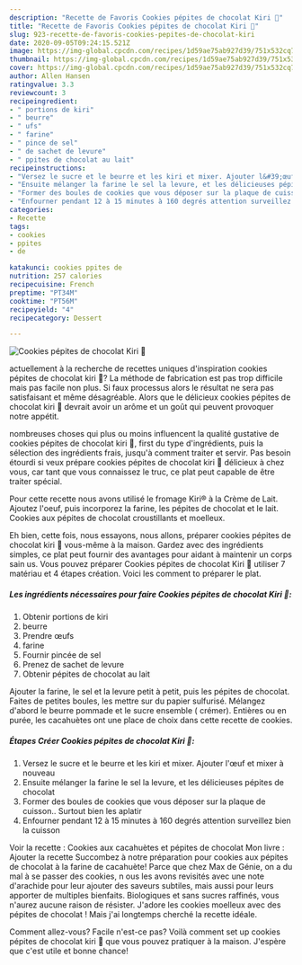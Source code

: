 ```yaml
---
description: "Recette de Favoris Cookies pépites de chocolat Kiri 🧀"
title: "Recette de Favoris Cookies pépites de chocolat Kiri 🧀"
slug: 923-recette-de-favoris-cookies-pepites-de-chocolat-kiri
date: 2020-09-05T09:24:15.521Z
image: https://img-global.cpcdn.com/recipes/1d59ae75ab927d39/751x532cq70/cookies-pepites-de-chocolat-kiri-🧀-photo-principale-de-la-recette.jpg
thumbnail: https://img-global.cpcdn.com/recipes/1d59ae75ab927d39/751x532cq70/cookies-pepites-de-chocolat-kiri-🧀-photo-principale-de-la-recette.jpg
cover: https://img-global.cpcdn.com/recipes/1d59ae75ab927d39/751x532cq70/cookies-pepites-de-chocolat-kiri-🧀-photo-principale-de-la-recette.jpg
author: Allen Hansen
ratingvalue: 3.3
reviewcount: 3
recipeingredient:
- " portions de kiri"
- " beurre"
- " ufs"
- " farine"
- " pince de sel"
- " de sachet de levure"
- " ppites de chocolat au lait"
recipeinstructions:
- "Versez le sucre et le beurre et les kiri et mixer. Ajouter l&#39;œuf et mixer à nouveau"
- "Ensuite mélanger la farine le sel la levure, et les délicieuses pépites de chocolat"
- "Former des boules de cookies que vous déposer sur la plaque de cuisson.. Surtout bien les aplatir"
- "Enfourner pendant 12 à 15 minutes à 160 degrés attention surveillez bien la cuisson"
categories:
- Recette
tags:
- cookies
- ppites
- de

katakunci: cookies ppites de 
nutrition: 257 calories
recipecuisine: French
preptime: "PT34M"
cooktime: "PT56M"
recipeyield: "4"
recipecategory: Dessert

---
```



![Cookies pépites de chocolat Kiri 🧀](https://img-global.cpcdn.com/recipes/1d59ae75ab927d39/751x532cq70/cookies-pepites-de-chocolat-kiri-🧀-photo-principale-de-la-recette.jpg)

actuellement à la recherche de recettes uniques d'inspiration cookies pépites de chocolat kiri 🧀? La méthode de fabrication est pas trop difficile mais pas facile non plus. Si faux processus alors le résultat ne sera pas satisfaisant et même désagréable. Alors que le délicieux cookies pépites de chocolat kiri 🧀 devrait avoir un arôme et un goût qui peuvent provoquer notre appétit.

nombreuses choses qui plus ou moins influencent la qualité gustative de cookies pépites de chocolat kiri 🧀, first du type d'ingrédients, puis la sélection des ingrédients frais, jusqu'à comment traiter et servir. Pas besoin étourdi si veux prépare cookies pépites de chocolat kiri 🧀 délicieux à chez vous, car tant que vous connaissez le truc, ce plat peut capable de être traiter spécial.

Pour cette recette nous avons utilisé le fromage Kiri® à la Crème de Lait. Ajoutez l&#39;oeuf, puis incorporez la farine, les pépites de chocolat et le lait. Cookies aux pépites de chocolat croustillants et moelleux.


Eh bien, cette fois, nous essayons, nous allons, préparer cookies pépites de chocolat kiri 🧀 vous-même à la maison. Gardez avec des ingrédients simples, ce plat peut fournir des avantages pour aidant à maintenir un corps sain us. Vous pouvez préparer Cookies pépites de chocolat Kiri 🧀 utiliser 7 matériau et 4 étapes création. Voici les comment to préparer le plat.

<!--inarticleads1-->

##### Les ingrédients nécessaires pour faire Cookies pépites de chocolat Kiri 🧀:

1. Obtenir  portions de kiri
1.   beurre
1. Prendre  œufs
1.   farine
1. Fournir  pincée de sel
1. Prenez  de sachet de levure
1. Obtenir  pépites de chocolat au lait


Ajouter la farine, le sel et la levure petit à petit, puis les pépites de chocolat. Faites de petites boules, les mettre sur du papier sulfurisé. Mélangez d&#39;abord le beurre pommade et le sucre ensemble ( crémer). Entières ou en purée, les cacahuètes ont une place de choix dans cette recette de cookies. 

<!--inarticleads2-->

##### Étapes Créer Cookies pépites de chocolat Kiri 🧀:

1. Versez le sucre et le beurre et les kiri et mixer. Ajouter l&#39;œuf et mixer à nouveau
1. Ensuite mélanger la farine le sel la levure, et les délicieuses pépites de chocolat
1. Former des boules de cookies que vous déposer sur la plaque de cuisson.. Surtout bien les aplatir
1. Enfourner pendant 12 à 15 minutes à 160 degrés attention surveillez bien la cuisson


Voir la recette : Cookies aux cacahuètes et pépites de chocolat Mon livre : Ajouter la recette Succombez à notre préparation pour cookies aux pépites de chocolat à la farine de cacahuète! Parce que chez Max de Génie, on a du mal à se passer des cookies, n ous les avons revisités avec une note d&#39;arachide pour leur ajouter des saveurs subtiles, mais aussi pour leurs apporter de multiples bienfaits. Biologiques et sans sucres raffinés, vous n&#39;aurez aucune raison de résister. J&#39;adore les cookies moelleux avec des pépites de chocolat ! Mais j&#39;ai longtemps cherché la recette idéale. 


Comment allez-vous? Facile n'est-ce pas? Voilà comment set up cookies pépites de chocolat kiri 🧀 que vous pouvez pratiquer à la maison. J'espère que c'est utile et bonne chance!
